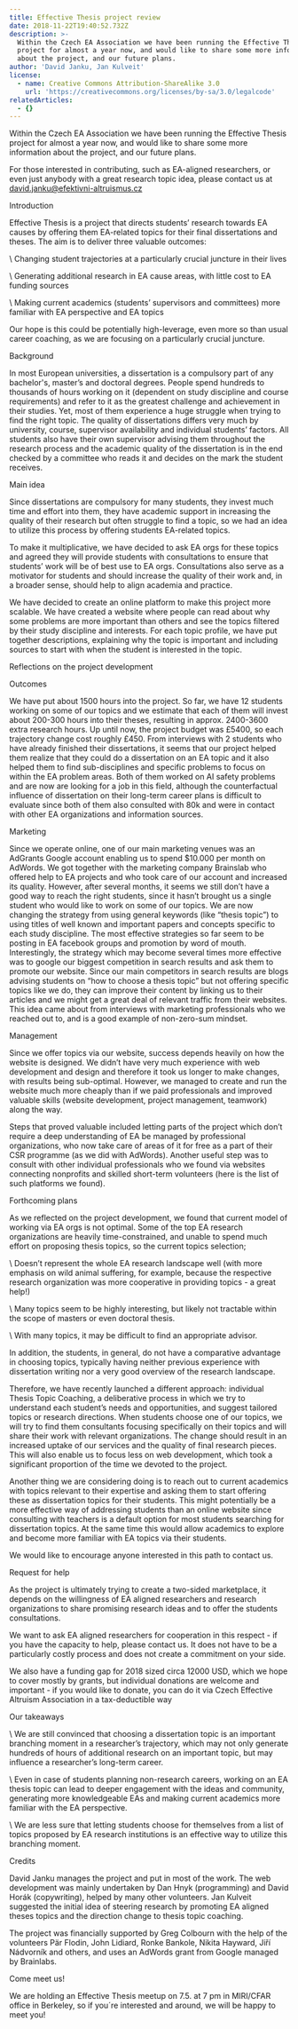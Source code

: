```yaml
---
title: Effective Thesis project review
date: 2018-11-22T19:40:52.732Z
description: >-
  Within the Czech EA Association we have been running the Effective Thesis
  project for almost a year now, and would like to share some more information
  about the project, and our future plans. 
author: 'David Janku, Jan Kulveit'
license:
  - name: Creative Commons Attribution-ShareAlike 3.0
    url: 'https://creativecommons.org/licenses/by-sa/3.0/legalcode'
relatedArticles:
  - {}
---
```

Within the Czech EA Association we have been running the Effective Thesis project for almost a year now, and would like to share some more information about the project, and our future plans.



For those interested in contributing, such as EA-aligned researchers, or even just anybody with a great research topic idea, please contact us at david.janku@efektivni-altruismus.cz



 

Introduction



Effective Thesis is a project that directs students’ research towards EA causes by offering them EA-related topics for their final dissertations and theses. The aim is to deliver three valuable outcomes:



\    Changing student trajectories at a particularly crucial juncture in their lives

\    Generating additional research in EA cause areas, with little cost to EA funding sources

\    Making current academics (students’ supervisors and committees) more familiar with EA perspective and EA topics



Our hope is this could be potentially high-leverage, even more so than usual career coaching, as we are focusing on a particularly crucial juncture.



 

Background



In most European universities, a dissertation is a compulsory part of any bachelor's, master’s and doctoral degrees. People spend hundreds to thousands of hours working on it (dependent on study discipline and course requirements) and refer to it as the greatest challenge and achievement in their studies. Yet, most of them experience a huge struggle when trying to find the right topic. The quality of dissertations differs very much by university, course, supervisor availability and individual students’ factors. All students also have their own supervisor advising them throughout the research process and the academic quality of the dissertation is in the end checked by a committee who reads it and decides on the mark the student receives.

 

Main idea



Since dissertations are compulsory for many students, they invest much time and effort into them, they have academic support in increasing the quality of their research but often struggle to find a topic, so we had an idea to utilize this process by offering students EA-related topics.



To make it multiplicative, we have decided to ask EA orgs for these topics and agreed they will provide students with consultations to ensure that students’ work will be of best use to EA orgs. Consultations also serve as a motivator for students and should increase the quality of their work and, in a broader sense, should help to align academia and practice.



We have decided to create an online platform to make this project more scalable. We have created a website where people can read about why some problems are more important than others and see the topics filtered by their study discipline and interests. For each topic profile, we have put together descriptions, explaining why the topic is important and including sources to start with when the student is interested in the topic.



 

Reflections on the project development

Outcomes



We have put about 1500 hours into the project. So far, we have 12 students working on some of our topics and we estimate that each of them will invest about 200-300 hours into their theses, resulting in approx. 2400-3600 extra research hours. Up until now, the project budget was £5400, so each trajectory change cost roughly £450. From interviews with 2 students who have already finished their dissertations, it seems that our project helped them realize that they could do a dissertation on an EA topic and it also helped them to find sub-disciplines and specific problems to focus on within the EA problem areas. Both of them worked on AI safety problems and are now are looking for a job in this field, although the counterfactual influence of dissertation on their long-term career plans is difficult to evaluate since both of them also consulted with 80k and were in contact with other EA organizations and information sources.   



 

Marketing



Since we operate online, one of our main marketing venues was an AdGrants Google account enabling us to spend $10.000 per month on AdWords. We got together with the marketing company Brainslab who offered help to EA projects and who took care of our account and increased its quality. However, after several months, it seems we still don’t have a good way to reach the right students, since it hasn’t brought us a single student who would like to work on some of our topics. We are now changing the strategy from using general keywords (like “thesis topic”) to using titles of well known and important papers and concepts specific to each study discipline. The most effective strategies so far seem to be posting in EA facebook groups and promotion by word of mouth. Interestingly, the strategy which may become several times more effective was to google our biggest competition in search results and ask them to promote our website. Since our main competitors in search results are blogs advising students on “how to choose a thesis topic” but not offering specific topics like we do, they can improve their content by linking us to their articles and we might get a great deal of relevant traffic from their websites. This idea came about from interviews with marketing professionals who we reached out to, and is a good example of non-zero-sum mindset.



Management



Since we offer topics via our website, success depends heavily on how the website is designed. We didn’t have very much experience with web development and design and therefore it took us longer to make changes, with results being sub-optimal. However, we managed to create and run the website much more cheaply than if we paid professionals and improved valuable skills (website development, project management, teamwork) along the way.





Steps that proved valuable included letting parts of the project which don’t require a deep understanding of EA be managed by professional organizations,  who now take care of areas of it for free as a part of their CSR programme (as we did with AdWords). Another useful step was to consult with other individual professionals who we found via websites connecting nonprofits and skilled short-term volunteers (here is the list of such platforms we found).







Forthcoming plans



As we reflected on the project development, we found that current model of working via EA orgs is not optimal. Some of the top EA research organizations are heavily time-constrained, and unable to spend much effort on proposing thesis topics, so the current topics selection;  



\    Doesn’t represent the whole EA research landscape well (with more emphasis on wild animal suffering, for example, because the respective research organization was more cooperative in providing topics - a great help!)

\    Many topics seem to be highly interesting, but likely not tractable within the scope of masters or even doctoral thesis.

\    With many topics, it may be difficult to find an appropriate advisor.  



 



In addition, the students, in general, do not have a comparative advantage in choosing topics, typically having neither previous experience with dissertation writing nor a very good overview of the research landscape.



 



Therefore, we have recently launched a different approach: individual Thesis Topic Coaching, a deliberative process in which we try to understand each student’s needs and opportunities, and suggest tailored topics or research directions. When students choose one of our topics, we will try to find them consultants focusing specifically on their topics and will share their work with relevant organizations. The change should result in an increased uptake of our services and the quality of final research pieces. This will also enable us to focus less on web development, which took a significant proportion of the time we devoted to the project.



 



Another thing we are considering doing is to reach out to current academics with topics relevant to their expertise and asking them to start offering these as dissertation topics for their students. This might potentially be a more effective way of addressing students than an online website since consulting with teachers is a default option for most students searching for dissertation topics. At the same time this would allow academics to explore and become more familiar with EA topics via their students.



We would like to encourage anyone interested in this path to contact us.  



 

Request for help



 



As the project is ultimately trying to create a two-sided marketplace, it depends on the willingness of EA aligned researchers and research organizations to share promising research ideas and to offer the students consultations.



 



We want to ask EA aligned researchers for cooperation in this respect - if you have the capacity to help, please contact us. It does not have to be a particularly costly process and does not create a commitment on your side.



We also have a funding gap for 2018 sized circa 12000 USD, which we hope to cover mostly by grants,  but individual donations are welcome and important - if you would like to donate, you can do it via Czech Effective Altruism Association in a tax-deductible way



 

Our takeaways



\    We are still convinced that choosing a dissertation topic is an important branching moment in a researcher’s trajectory, which may not only generate hundreds of hours of additional research on an important topic, but may influence a researcher’s long-term career.  



\    Even in case of students planning non-research careers, working on an EA thesis topic can lead to deeper engagement with the ideas and community, generating more knowledgeable EAs and making current academics more familiar with the EA perspective.



\    We are less sure that letting students choose for themselves from a list of topics proposed by EA research institutions is an effective way to utilize this branching moment.



 

Credits



David Janku manages the project and put in most of the work. The web development was mainly undertaken by Dan Hnyk (programming) and David Horák (copywriting), helped by many other volunteers. Jan Kulveit suggested the initial idea of steering research by promoting EA aligned theses topics and the direction change to thesis topic coaching.



 



The project was financially supported by Greg Colbourn with the help of the volunteers Pär Flodin, John Lidiard, Ronke Bankole, Nikita Hayward, Jiří Nádvorník and others, and uses an AdWords grant from Google managed by Brainlabs.



 

Come meet us!



We are holding an Effective Thesis meetup on 7.5. at 7 pm in MIRI/CFAR office in Berkeley, so if you´re interested and around, we will be happy to meet you!
